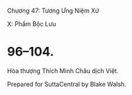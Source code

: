  

Chương 47: Tương Ưng Niệm Xứ

X: Phẩm Bộc Lưu

# 96–104.

Hòa thượng Thích Minh Châu dịch Việt.

Prepared for SuttaCentral by Blake Walsh.